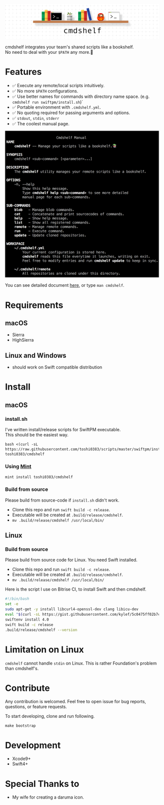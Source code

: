 [![cmdshelf](https://github.com/toshi0383/assets/blob/master/cmdshelf/banner.png)](https://github.com/toshi0383/cmdshelf)

cmdshelf integrates your team's shared scripts like a bookshelf.  
No need to deal with your `$PATH` any more.👋

# Features

- ✅ Execute any remote/local scripts intuitively.
- ✅ No more `$PATH` configurations.
- ✅ Use better names for commands with directory name space. (e.g. `cmdshelf run swiftpm/install.sh`)`
- ✅ Portable environment with `.cmdshelf.yml`.
- ✅ No quoting required for passing arguments and options.
- ✅ `stdout`, `stdin`, `stderr`
- ✅ The coolest manual page.

<img src="https://github.com/toshi0383/assets/blob/master/cmdshelf/man-page.png" width="980" alt="man-page" />

You can see detailed document [here](doc/getting-started.md), or type `man cmdshelf`.

# Requirements

## macOS
- Sierra
- HighSierra

## Linux and Windows
- should work on Swift compatible distribution

# Install
## macOS
### install.sh
I've written install/release scripts for SwiftPM executable.  
This should be the easiest way.
```
bash <(curl -sL https://raw.githubusercontent.com/toshi0383/scripts/master/swiftpm/install.sh) toshi0383/cmdshelf
```

### Using [Mint](https://github.com/yonaskolb/Mint)
```
mint install toshi0383/cmdshelf
```

### Build from source

Please build from source-code if `install.sh` didn't work.

- Clone this repo and run `swift build -c release`.  
- Executable will be created at `.build/release/cmdshelf`.
- `mv .build/release/cmdshelf /usr/local/bin/`

## Linux
### Build from source

Please build from source code for Linux. You need Swift installed.

- Clone this repo and run `swift build -c release`.
- Executable will be created at `.build/release/cmdshelf`.
- `mv .build/release/cmdshelf /usr/local/bin/`

Here is the script I use on Bitrise CI, to install Swift and then cmdshelf.
```bash
#!/bin/bash
set -e
sudo apt-get -y install libcurl4-openssl-dev clang libicu-dev
eval "$(curl -sL https://gist.githubusercontent.com/kylef/5c0475ff02b7c7671d2a/raw/9f442512a46d7a2af7b850d65a7e9bd31edfb09b/swiftenv-install.sh)"
swiftenv install 4.0
swift build -c release
.build/release/cmdshelf --version
```

# Limitation on Linux
`cmdshelf` cannot handle `stdin` on Linux. This is rather Foundation's problem than cmdshelf's.

# Contribute
Any contribution is welcomed.
Feel free to open issue for bug reports, questions, or feature requests.

To start developing, clone and run following.
```
make bootstrap
```

# Development
- Xcode9+
- Swift4+

# Special Thanks to
- My wife for creating a daruma icon.
